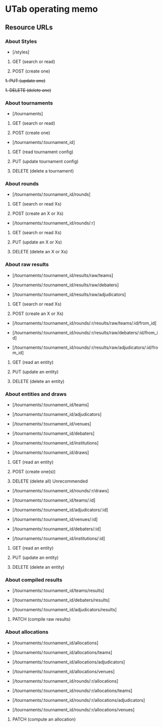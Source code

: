 # UTab operating memo

## Resource URLs

### About Styles

* [/styles]

1. GET (search or read)

1. POST (create one)

~~1. PUT (update one)~~

~~1. DELETE (delete one)~~

### About tournaments

* [/tournaments]

1. GET (search or read)

1. POST (create one)

* [/tournaments/:tournament_id]

1. GET (read tournament config)

1. PUT (update tournament config)

1. DELETE (delete a tournament)

### About rounds

* [/tournaments/:tournament_id/rounds]

1. GET (search or read Xs)

1. POST (create an X or Xs)

* [/tournaments/:tournament_id/rounds/:r]

1. GET (search or read Xs)

1. PUT (update an X or Xs)

1. DELETE (delete an X or Xs)

### About raw results

* [/tournaments/:tournament_id/results/raw/teams]

* [/tournaments/:tournament_id/results/raw/debaters]

* [/tournaments/:tournament_id/results/raw/adjudicators]

1. GET (search or read Xs)

1. POST (create an X or Xs)

* [/tournaments/:tournament_id/rounds/:r/results/raw/teams/:id/from_id]

* [/tournaments/:tournament_id/rounds/:r/results/raw/debaters/:id/from_id]

* [/tournaments/:tournament_id/rounds/:r/results/raw/adjudicators/:id/from_id]

1. GET (read an entity)

1. PUT (update an entity)

1. DELETE (delete an entity)

### About entities and draws

* [/tournaments/:tournament_id/teams]

* [/tournaments/:tournament_id/adjudicators]

* [/tournaments/:tournament_id/venues]

* [/tournaments/:tournament_id/debaters]

* [/tournaments/:tournament_id/institutions]

* [/tournaments/:tournament_id/draws]

1. GET (read an entity)

1. POST (create one(s))

1. DELETE (delete all) Unrecommended

* [/tournaments/:tournament_id/rounds/:r/draws]

* [/tournaments/:tournament_id/teams/:id]

* [/tournaments/:tournament_id/adjudicators/:id]

* [/tournaments/:tournament_id/venues/:id]

* [/tournaments/:tournament_id/debaters/:id]

* [/tournaments/:tournament_id/institutions/:id]

1. GET (read an entity)

1. PUT (update an entity)

1. DELETE (delete an entity)

### About compiled results

* [/tournaments/:tournament_id/teams/results]

* [/tournaments/:tournament_id/debaters/results]

* [/tournaments/:tournament_id/adjudicators/results]

1. PATCH (compile raw results)

### About allocations

* [/tournaments/:tournament_id/allocations]

* [/tournaments/:tournament_id/allocations/teams]

* [/tournaments/:tournament_id/allocations/adjudicators]

* [/tournaments/:tournament_id/allocations/venues]

* [/tournaments/:tournament_id/rounds/:r/allocations]

* [/tournaments/:tournament_id/rounds/:r/allocations/teams]

* [/tournaments/:tournament_id/rounds/:r/allocations/adjudicators]

* [/tournaments/:tournament_id/rounds/:r/allocations/venues]

1. PATCH (compute an allocation)
